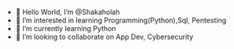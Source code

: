 - 👋 Hello World, I’m @Shakaholah
- 👀 I’m interested in learning Programming(Python),Sql, Pentesting
- 🌱 I’m currently learning Python
- 💞️ I’m looking to collaborate on App Dev, Cybersecurity


<!---
Shakaholah/Shakaholah is a ✨ special ✨ repository because its `README.md` (this file) appears on your GitHub profile.
You can click the Preview link to take a look at your changes.
--->
